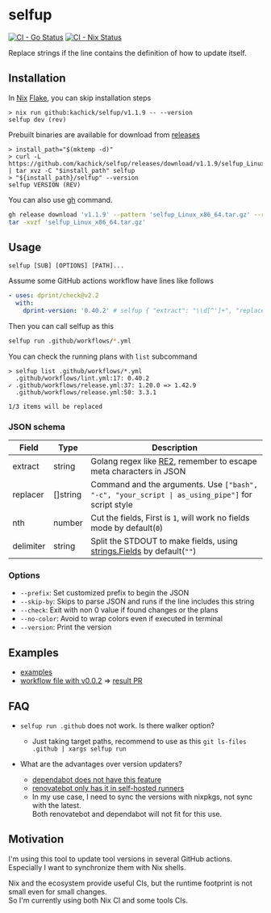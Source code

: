 # selfup

[![CI - Go Status](https://github.com/kachick/selfup/actions/workflows/ci-go.yml/badge.svg?branch=main)](https://github.com/kachick/selfup/actions/workflows/ci-go.yml?query=branch%3Amain+)
[![CI - Nix Status](https://github.com/kachick/selfup/actions/workflows/ci-nix.yml/badge.svg?branch=main)](https://github.com/kachick/selfup/actions/workflows/ci-nix.yml?query=branch%3Amain+)

Replace strings if the line contains the definition of how to update itself.

## Installation

In [Nix](https://nixos.org/) [Flake](https://nixos.wiki/wiki/Flakes), you can skip installation steps

```console
> nix run github:kachick/selfup/v1.1.9 -- --version
selfup dev (rev)
```

Prebuilt binaries are available for download from [releases](https://github.com/kachick/selfup/releases)

```console
> install_path="$(mktemp -d)"
> curl -L https://github.com/kachick/selfup/releases/download/v1.1.9/selfup_Linux_x86_64.tar.gz | tar xvz -C "$install_path" selfup
> "${install_path}/selfup" --version
selfup VERSION (REV)
```

You can also use [gh](https://github.com/cli/cli) command.

```bash
gh release download 'v1.1.9' --pattern 'selfup_Linux_x86_64.tar.gz' --repo kachick/selfup
tar -xvzf 'selfup_Linux_x86_64.tar.gz'
```

## Usage

```plaintext
selfup [SUB] [OPTIONS] [PATH]...
```

Assume some GitHub actions workflow have lines like follows

```yaml
- uses: dprint/check@v2.2
  with:
    dprint-version: '0.40.2' # selfup { "extract": "\\d[^']+", "replacer": ["dprint", "--version"], "nth": 2 }
```

Then you can call selfup as this

```bash
selfup run .github/workflows/*.yml
```

You can check the running plans with `list` subcommand

```console
> selfup list .github/workflows/*.yml
  .github/workflows/lint.yml:17: 0.40.2
✓ .github/workflows/release.yml:37: 1.20.0 => 1.42.9
  .github/workflows/release.yml:50: 3.3.1

1/3 items will be replaced
```

### JSON schema

| Field     | Type     | Description                                                                                                    |
| --------- | -------- | -------------------------------------------------------------------------------------------------------------- |
| extract   | string   | Golang regex like [RE2](https://github.com/google/re2/wiki/Syntax), remember to escape meta characters in JSON |
| replacer  | []string | Command and the arguments. Use `["bash", "-c", "your_script \| as_using_pipe"]` for script style               |
| nth       | number   | Cut the fields, First is `1`, will work no fields mode by default(`0`)                                         |
| delimiter | string   | Split the STDOUT to make fields, using [strings.Fields](https://pkg.go.dev/strings#Fields) by default(`""`)    |

### Options

- `--prefix`: Set customized prefix to begin the JSON
- `--skip-by`: Skips to parse JSON and runs if the line includes this string
- `--check`: Exit with non 0 value if found changes or the plans
- `--no-color`: Avoid to wrap colors even if executed in terminal
- `--version`: Print the version

## Examples

- [examples](examples)
- [workflow file with v0.0.2](https://github.com/kachick/anylang-template/blob/0d50545d31a5b7b878d2738db38654c23cd37ef4/.github/workflows/reusable-update-nixpkgs-and-versions-in-ci.yml#L68) => [result PR](https://github.com/kachick/anylang-template/pull/24)

## FAQ

- `selfup run .github` does not work. Is there walker option?
  - Just taking target paths, recommend to use as this `git ls-files .github | xargs selfup run`

- What are the advantages over version updaters?
  - [dependabot does not have this feature](https://github.com/dependabot/dependabot-core/issues/9557)
  - [renovatebot only has it in self-hosted runners](https://github.com/renovatebot/renovate/issues/5004)
  - In my use case, I need to sync the versions with nixpkgs, not sync with the latest.\
    Both renovatebot and dependabot will not fit for this use.

## Motivation

I'm using this tool to update tool versions in several GitHub actions.\
Especially I want to synchronize them with Nix shells.

Nix and the ecosystem provide useful CIs, but the runtime footprint is not small even for small changes.\
So I'm currently using both Nix CI and some tools CIs.
